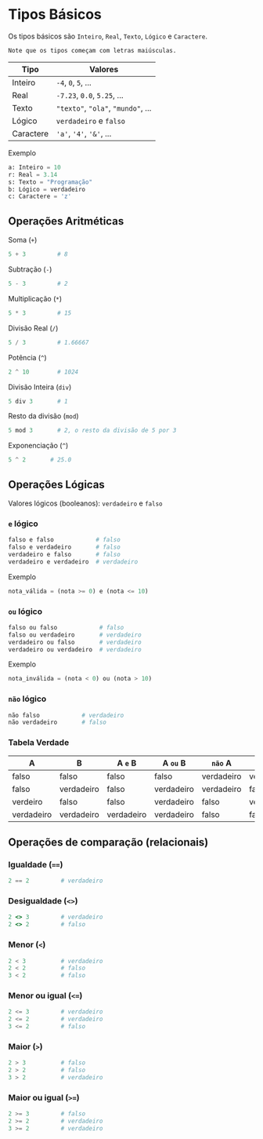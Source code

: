 # Tipos Básicos

Os tipos básicos são `Inteiro`, `Real`, `Texto`, `Lógico` e `Caractere`.

```note
Note que os tipos começam com letras maiúsculas.
```

| Tipo | Valores |
| --- | --- |
| Inteiro | `-4`, `0`, `5`, ... |
| Real | `-7.23`, `0.0`, `5.25`, ... |
| Texto | `"texto"`, `"ola"`, `"mundo"`, ... |
| Lógico | `verdadeiro` e `falso` |
| Caractere | `'a'`, `'4'`, `'&'`, ... |


Exemplo

```python
a: Inteiro = 10
r: Real = 3.14
s: Texto = "Programação"
b: Lógico = verdadeiro
c: Caractere = 'z'
```

## Operações Aritméticas

Soma (`+`)
```python
5 + 3         # 8
```

Subtração (`-`)
```python
5 - 3         # 2
```

Multiplicação (`*`)
```python
5 * 3         # 15
```

Divisão Real (`/`)
```python
5 / 3         # 1.66667
```

Potência (`^`)
```python
2 ^ 10        # 1024
```

Divisão Inteira (`div`)
```python
5 div 3       # 1
```

Resto da divisão (`mod`)
```python
5 mod 3       # 2, o resto da divisão de 5 por 3
```

Exponenciação (`^`)
```python
5 ^ 2       # 25.0
```

## Operações Lógicas

Valores lógicos (booleanos): `verdadeiro` e `falso`

### `e` lógico
```python
falso e falso            # falso
falso e verdadeiro       # falso
verdadeiro e falso       # falso
verdadeiro e verdadeiro  # verdadeiro
```

Exemplo
```python
nota_válida = (nota >= 0) e (nota <= 10)
```

### `ou` lógico
```python
falso ou falso            # falso
falso ou verdadeiro       # verdadeiro
verdadeiro ou falso       # verdadeiro
verdadeiro ou verdadeiro  # verdadeiro
```

Exemplo
```python
nota_inválida = (nota < 0) ou (nota > 10)
```

### `não` lógico
```python
não falso            # verdadeiro
não verdadeiro       # falso
```

### Tabela Verdade

| A | B | A `e` B | A `ou` B | `não` A | `não` B |
| --- | --- | --- | --- | --- | --- | 
| falso | falso | falso | falso | verdadeiro | verdadeiro |
| falso | verdadeiro | falso | verdadeiro | verdadeiro | falso |
| verdeiro | falso | falso | verdadeiro | falso | verdadeiro |
| verdadeiro | verdadeiro | verdadeiro | verdadeiro | falso | falso |


## Operações de comparação (relacionais)

### Igualdade (`==`)
```python
2 == 2         # verdadeiro
```

### Desigualdade (`<>`)
```ruby
2 <> 3         # verdadeiro
2 <> 2         # falso
```

### Menor (`<`)
```python
2 < 3          # verdadeiro
2 < 2          # falso
3 < 2          # falso
```

### Menor ou igual (`<=`)
```python
2 <= 3         # verdadeiro
2 <= 2         # verdadeiro
3 <= 2         # falso
```

### Maior (`>`)
```python
2 > 3          # falso
2 > 2          # falso
3 > 2          # verdadeiro
```

### Maior ou igual (`>=`)
```python
2 >= 3         # falso
2 >= 2         # verdadeiro
3 >= 2         # verdadeiro
```
